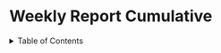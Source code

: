 # Weekly Report Cumulative

<details>
<summary>Table of Contents</summary>

- [Weekly Report Cumulative](#weekly-report-cumulative)
  - [Scope](#scope)
  - [Weekly Report - Week 1](#weekly-report---week-1)
    - [Overview](#overview)
    - [Goals](#goals)
    - [Key Accomplishments](#key-accomplishments)
    - [Meeting \& Collaborations](#meeting--collaborations)
    - [Other Notes](#other-notes)

<details>

## Scope
This document copies all the weekly reports in a single document, providing a quick overview of the project’s goals, key accomplishments and challenges.

## Weekly Report - Week 1

### Overview

The week began with the presentation of the 7-week project, which focuses on creating a serious game. We engaged in a conversation with the teacher to understand the expectations and requirements for the project.

### Goals

1. **First Brainstorm on the Game and What to Produce as a Serious Game:**
   - The main goal was to create a serious game centered around climate change. All team members discussed the type of game we would make and the climate change mechanics to include.

2. **Finalize the Project Concept:**
   - We decided to develop a city-building game. The player will make decisions on how to build the city, affecting the carbon footprint and CO2 emissions, which in turn impacts the climate.

3. **Studying Climate Change:**
   - To create a sustainable city-building game, we studied the various causes of climate change and selected the aspects we would adapt for our game.

4. **Learn GODOT:**
   - GODOT is the programming language we will use to develop the game. None of the team members had prior experience with GODOT.

### Key Accomplishments

- ✅ Brainstormed and decided on the type of serious game to produce.
- ✅ Finalized the project concept overview.
- ✅ Began learning GODOT.

### Meeting & Collaborations

We held a meeting on Wednesday where we concluded on creating a sustainable city-building game. Guillaume Deramchi the Technical Writer proposed the city-building idea on the first day of school, and we had a brief discussion with the teacher who agreed with our project. It was left to us to decide on the game's mechanics and overall design.

### Other Notes

To conclude, the week started with a lot of passion and many ideas. All team members are eager to develop an educational game, and I hope things will continue to progress smoothly.
